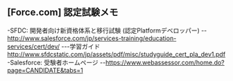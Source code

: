 ## [Force.com] 認定試験メモ

-SFDC: 開発者向け新資格体系と移行試験 (認定Platformデベロッパー)
--http://www.salesforce.com/jp/services-training/education-services/cert/dev/
---学習ガイド http://www.sfdcstatic.com/jp/assets/pdf/misc/studyguide_cert_pla_dev1.pdf
-Salesforce: 受験者ホームページ
--https://www.webassessor.com/home.do?page=CANDIDATE&tabs=1



